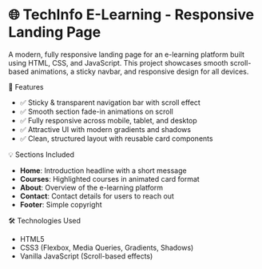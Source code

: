# 🌐 TechInfo E-Learning - Responsive Landing Page

A modern, fully responsive landing page for an e-learning platform built using HTML, CSS, and JavaScript. This project showcases smooth scroll-based animations, a sticky navbar, and responsive design for all devices.

🚀 Features
- ✅ Sticky & transparent navigation bar with scroll effect  
- ✅ Smooth section fade-in animations on scroll  
- ✅ Fully responsive across mobile, tablet, and desktop  
- ✅ Attractive UI with modern gradients and shadows  
- ✅ Clean, structured layout with reusable card components

💡 Sections Included
- **Home**: Introduction headline with a short message  
- **Courses**: Highlighted courses in animated card format  
- **About**: Overview of the e-learning platform  
- **Contact**: Contact details for users to reach out  
- **Footer**: Simple copyright

🛠️ Technologies Used
- HTML5  
- CSS3 (Flexbox, Media Queries, Gradients, Shadows)  
- Vanilla JavaScript (Scroll-based effects)

